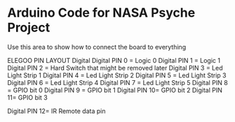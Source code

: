 # Arduino Code for NASA Psyche Project

Use this area to show how to connect the board to everything

ELEGOO PIN LAYOUT
        Digital
Digital PIN 0 = Logic 0
Digital PIN 1 = Logic 1
Digital PIN 2 = Hard Switch that might be removed later
Digital PIN 3 = Led Light Strip 1
Digital PIN 4 = Led Light Strip 2
Digital PIN 5 = Led Light Strip 3
Digital PIN 6 = Led Light Strip 4
Digital PIN 7 = Led Light Strip 5
Digital PIN 8 = GPIO bit 0
Digital PIN 9 = GPIO bit 1
Digital PIN 10= GPIO bit 2
Digital PIN 11= GPIO bit 3

Digital PIN 12= IR Remote data pin
